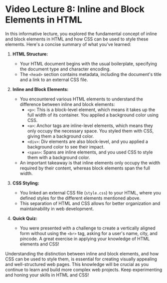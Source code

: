 # Video Lecture 8: Inline and Block Elements in HTML

In this informative lecture, you explored the fundamental concept of inline and block elements in HTML and how CSS can be used to style these elements. Here's a concise summary of what you've learned:

1. **HTML Structure:**
   - Your HTML document begins with the usual boilerplate, specifying the document type and character encoding.
   - The `<head>` section contains metadata, including the document's title and a link to an external CSS file.

2. **Inline and Block Elements:**
   - You encountered various HTML elements to understand the difference between inline and block elements:
     - `<p>`: This is a block-level element, which means it takes up the full width of its container. You applied a background color using CSS.
     - `<a>`: Anchor tags are inline-level elements, which means they only occupy the necessary space. You styled them with CSS, giving them a background color.
     - `<div>`: Div elements are also block-level, and you applied a background color to see their impact.
     - `<span>`: Spans are inline elements, and you used CSS to style them with a background color.
   - An important takeaway is that inline elements only occupy the width required by their content, whereas block elements span the full width.

3. **CSS Styling:**
   - You linked an external CSS file (`style.css`) to your HTML, where you defined styles for the different elements mentioned above.
   - This separation of HTML and CSS allows for better organization and maintainability in web development.

4. **Quick Quiz:**
   - You were presented with a challenge to create a vertically aligned form without using the `<br>` tag, asking for a user's name, city, and pincode. A great exercise in applying your knowledge of HTML elements and CSS!

Understanding the distinction between inline and block elements, and how CSS can be used to style them, is essential for creating visually appealing and well-structured web pages. This knowledge will be crucial as you continue to learn and build more complex web projects. Keep experimenting and honing your skills in HTML and CSS!